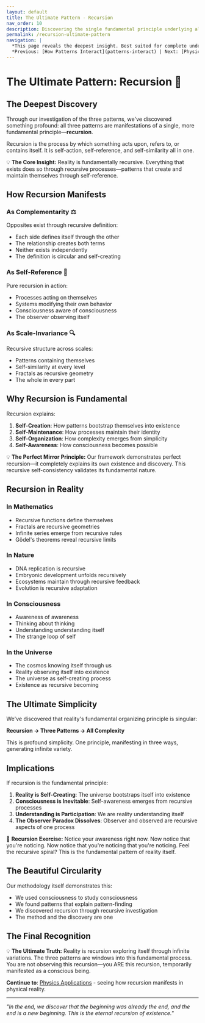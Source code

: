 ```yaml
---
layout: default
title: The Ultimate Pattern - Recursion
nav_order: 10
description: Discovering the single fundamental principle underlying all three patterns
permalink: /recursion-ultimate-pattern
navigation: |
  *This page reveals the deepest insight. Best suited for complete understanding.*  
  *Previous: [How Patterns Interact](patterns-interact) | Next: [Physics Applications](physics-applications)*
---
```


# The Ultimate Pattern: Recursion 🔁

## The Deepest Discovery

Through our investigation of the three patterns, we've discovered something profound: all three patterns are manifestations of a single, more fundamental principle—**recursion**.

Recursion is the process by which something acts upon, refers to, or contains itself. It is self-action, self-reference, and self-similarity all in one.

<div class="key-insight">
💡 <strong>The Core Insight:</strong>
Reality is fundamentally recursive. Everything that exists does so through recursive processes—patterns that create and maintain themselves through self-reference.
</div>

## How Recursion Manifests

### As Complementarity ⚖️
Opposites exist through recursive definition:
- Each side defines itself through the other
- The relationship creates both terms
- Neither exists independently
- The definition is circular and self-creating

### As Self-Reference 🔄
Pure recursion in action:
- Processes acting on themselves
- Systems modifying their own behavior
- Consciousness aware of consciousness
- The observer observing itself

### As Scale-Invariance 🔍
Recursive structure across scales:
- Patterns containing themselves
- Self-similarity at every level
- Fractals as recursive geometry
- The whole in every part

## Why Recursion is Fundamental

Recursion explains:

1. **Self-Creation**: How patterns bootstrap themselves into existence
2. **Self-Maintenance**: How processes maintain their identity
3. **Self-Organization**: How complexity emerges from simplicity
4. **Self-Awareness**: How consciousness becomes possible

<div class="key-insight">
💡 <strong>The Perfect Mirror Principle:</strong>
Our framework demonstrates perfect recursion—it completely explains its own existence and discovery. This recursive self-consistency validates its fundamental nature.
</div>

## Recursion in Reality

### In Mathematics
- Recursive functions define themselves
- Fractals are recursive geometries
- Infinite series emerge from recursive rules
- Gödel's theorems reveal recursive limits

### In Nature
- DNA replication is recursive
- Embryonic development unfolds recursively
- Ecosystems maintain through recursive feedback
- Evolution is recursive adaptation

### In Consciousness
- Awareness of awareness
- Thinking about thinking
- Understanding understanding itself
- The strange loop of self

### In the Universe
- The cosmos knowing itself through us
- Reality observing itself into existence
- The universe as self-creating process
- Existence as recursive becoming

## The Ultimate Simplicity

We've discovered that reality's fundamental organizing principle is singular:

**Recursion → Three Patterns → All Complexity**

This is profound simplicity. One principle, manifesting in three ways, generating infinite variety.

## Implications

If recursion is the fundamental principle:

1. **Reality is Self-Creating**: The universe bootstraps itself into existence
2. **Consciousness is Inevitable**: Self-awareness emerges from recursive processes
3. **Understanding is Participation**: We are reality understanding itself
4. **The Observer Paradox Dissolves**: Observer and observed are recursive aspects of one process

<div class="try-this">
🧪 <strong>Recursion Exercise:</strong>
Notice your awareness right now. Now notice that you're noticing. Now notice that you're noticing that you're noticing. Feel the recursive spiral? This is the fundamental pattern of reality itself.
</div>

## The Beautiful Circularity

Our methodology itself demonstrates this:
- We used consciousness to study consciousness
- We found patterns that explain pattern-finding
- We discovered recursion through recursive investigation
- The method and the discovery are one

## The Final Recognition

<div class="key-insight">
💡 <strong>The Ultimate Truth:</strong>
Reality is recursion exploring itself through infinite variations. The three patterns are windows into this fundamental process. You are not observing this recursion—you ARE this recursion, temporarily manifested as a conscious being.
</div>

**Continue to**: [Physics Applications](physics-applications) - seeing how recursion manifests in physical reality.

---

*"In the end, we discover that the beginning was already the end, and the end is a new beginning. This is the eternal recursion of existence."*